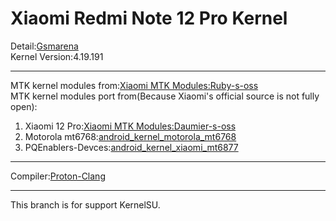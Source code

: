 # Xiaomi Redmi Note 12 Pro Kernel  
Detail:[Gsmarena](https://www.gsmarena.com/xiaomi_redmi_note_12_pro-11955.php)  
Kernel Version:4.19.191  
***  
MTK kernel modules from:[Xiaomi MTK Modules:Ruby-s-oss](https://github.com/MiCode/MTK_kernel_modules/tree/ruby-s-oss)  
MTK kernel modules port from(Because Xiaomi's official source is not fully open):  
1. Xiaomi 12 Pro:[Xiaomi MTK Modules:Daumier-s-oss](https://github.com/MiCode/MTK_kernel_modules/tree/daumier-s-oss)  
2. Motorola mt6768:[android_kernel_motorola_mt6768](https://github.com/moto-common/android_kernel_motorola_mt6768)  
3. PQEnablers-Devces:[android_kernel_xiaomi_mt6877](https://github.com/PQEnablers-Devices/android_kernel_xiaomi_mt6877)  
***
Compiler:[Proton-Clang](https://github.com/kdrag0n/proton-clang)  
***
This branch is for support KernelSU. 